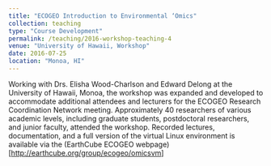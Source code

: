 ```yaml
---
title: "ECOGEO Introduction to Environmental ‘Omics"
collection: teaching
type: "Course Development"
permalink: /teaching/2016-workshop-teaching-4
venue: "University of Hawaii, Workshop"
date: 2016-07-25
location: "Monoa, HI"
---
```

Working with Drs. Elisha Wood-Charlson and Edward Delong at the University of Hawaii, Monoa, the workshop was expanded and developed to accommodate additional attendees and lecturers for the ECOGEO Research Coordination Network meeting.
Approximately 40 researchers of various academic levels, including graduate students, postdoctoral researchers, and junior faculty, attended the workshop. Recorded lectures, documentation, and a full version of the virtual Linux environment is available via the (EarthCube ECOGEO webpage) [http://earthcube.org/group/ecogeo/omicsvm]
